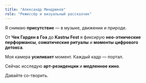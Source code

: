 ```yaml
---
title: "Александр Миндрюков"
role: "Режиссёр и визуальный рассказчик"
---
```


Я снимаю **присутствие** — в музыке, движении и природе.

От **Чек Гарден в Гоа** до **Kastrы Fest** я фиксирую **нео-этнические перформансы**, **соматические ритуалы** и **моменты цифрового детокса**.

Моя камера **усиливает** момент. Каждый кадр — портал.

Сейчас исследую **арт-резиденции** и **медленное кино**.

Давайте со-творить.
